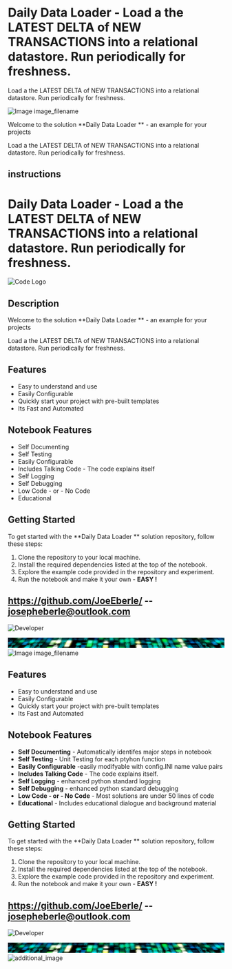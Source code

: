
# Daily Data Loader   - Load a the LATEST DELTA of NEW TRANSACTIONS  into a relational datastore. Run periodically for freshness. 
Load a the LATEST DELTA of NEW TRANSACTIONS  into a relational datastore. Run periodically for freshness. 

![Image image_filename](code.png)

Welcome to the solution **Daily Data Loader  ** - an example for your projects

Load a the LATEST DELTA of NEW TRANSACTIONS  into a relational datastore. Run periodically for freshness. 
## instructions 
# Daily Data Loader   - Load a the LATEST DELTA of NEW TRANSACTIONS  into a relational datastore. Run periodically for freshness. 

![Code Logo](code.png)
## Description

Welcome to the solution **Daily Data Loader  ** - an example for your projects

Load a the LATEST DELTA of NEW TRANSACTIONS  into a relational datastore. Run periodically for freshness. 

## Features
- Easy to understand and use  
- Easily Configurable 
- Quickly start your project with pre-built templates
- Its Fast and Automated

## Notebook Features
- Self Documenting 
- Self Testing 
- Easily Configurable
- Includes Talking Code - The code explains itself
- Self Logging 
- Self Debugging 
- Low Code - or - No Code
- Educational 
    
## Getting Started
To get started with the **Daily Data Loader  ** solution repository, follow these steps:
1. Clone the repository to your local machine.
2. Install the required dependencies listed at the top of the notebook.
3. Explore the example code provided in the repository and experiment.
4. Run the notebook and make it your own - **EASY !**
    
## https://github.com/JoeEberle/ -- josepheberle@outlook.com 
    
![Developer](developer.png)

![Brand](brand.png)
    <br>
![Image image_filename](sample.png)

## Features
- Easy to understand and use  
- Easily Configurable 
- Quickly start your project with pre-built templates
- Its Fast and Automated

## Notebook Features
- **Self Documenting** - Automatically identifes major steps in notebook 
- **Self Testing** - Unit Testing for each ptyhon function
- **Easily Configurable** -easily modifyable with config.INI name value pairs
- **Includes Talking Code** - The code explains itself.
- **Self Logging** - enhanced python standard logging   
- **Self Debugging** - enhanced python standard debugging
- **Low Code - or - No Code** - Most solutions are under 50 lines of code
- **Educational** - Includes educational dialogue and background material
    
## Getting Started
To get started with the **Daily Data Loader  ** solution repository, follow these steps:
1. Clone the repository to your local machine.
2. Install the required dependencies listed at the top of the notebook.
3. Explore the example code provided in the repository and experiment.
4. Run the notebook and make it your own - **EASY !**
    
## https://github.com/JoeEberle/ -- josepheberle@outlook.com 
    
![Developer](developer.png)

![Brand](brand.png)
    ![additional_image](joe_logo.png)  <br>